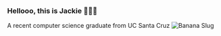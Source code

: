 ### Hellooo, this is Jackie  👋🏼🤓

A recent computer science graduate from UC Santa Cruz ![Banana Slug](https://i.ibb.co/v42VbGX/ezgif-3-48f812ae61.gif)

<!--
**jackie-csjw/jackie-csjw** is a ✨ _special_ ✨ repository because its `README.md` (this file) appears on your GitHub profile.

Here are some ideas to get you started:

- 🔭 I’m currently working on ...
- 🌱 I’m currently learning ...
- 👯 I’m looking to collaborate on ...
- 🤔 I’m looking for help with ...
- 💬 Ask me about ...
- 📫 How to reach me: ...
- 😄 Pronouns: ...
- ⚡ Fun fact: ...
-->
